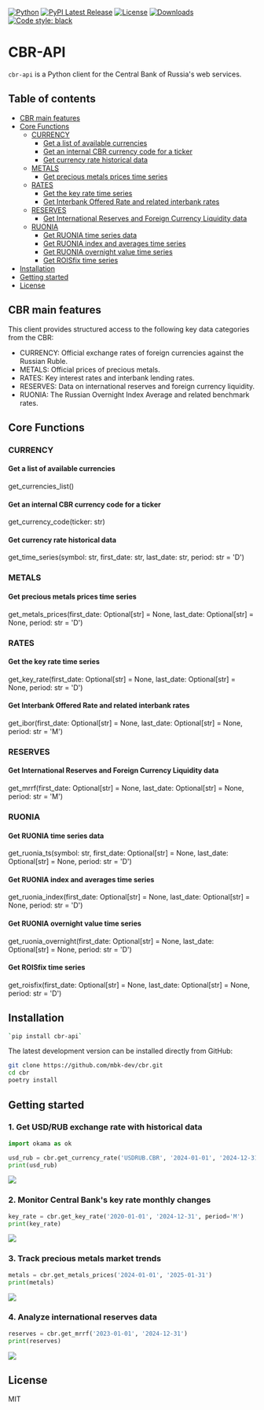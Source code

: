 
[![Python](https://img.shields.io/badge/python-v3-brightgreen.svg)](https://www.python.org/)
[![PyPI Latest Release](https://img.shields.io/pypi/v/okama.svg)](https://pypi.org/project/okama/)
[![License](https://img.shields.io/pypi/l/okama.svg)](https://opensource.org/licenses/MIT)
[![Downloads](https://static.pepy.tech/badge/cbr-api-client)](https://pepy.tech/project/cbr-api)
[![Code style: black](https://img.shields.io/badge/code%20style-black-000000.svg)](https://github.com/psf/black)

# CBR-API

`cbr-api` is a Python client for the Central Bank of Russia's web services.

## Table of contents

- [CBR main features](##cbr-main-features)
- [Core Functions](##core-functions)
  - [CURRENCY](###currency)
    - [Get a list of available currencies](####get-a-list-of-available-currencies)
    - [Get an internal CBR currency code for a ticker](####get-an-internal-cbr-currency-code-for-a-ticker)
    - [Get currency rate historical data](####get-currency-rate-historical-data)
  - [METALS](###metals)
    - [Get precious metals prices time series](####get-precious-metals-prices-time-series)
  - [RATES](###rates)
    - [Get the key rate time series](####get-the-key-rate-time-series)
    - [Get Interbank Offered Rate and related interbank rates](####get-interbank-offered-rate-and-related-interbank-rates)
  - [RESERVES](###reserves)
    - [Get International Reserves and Foreign Currency Liquidity data](####get-international-reserves-and-foreign-currency-liquidity-data)
  - [RUONIA](###ruonia)
    - [Get RUONIA time series data](####get-ruonia-time-series-data)
    - [Get RUONIA index and averages time series](####get-ruonia-index-and-averages-time-series)
    - [Get RUONIA overnight value time series](####get-ruonia-overnight-value-time-series)
    - [Get ROISfix time series](####get-roisfix-time-series)
- [Installation](##installation)
- [Getting started](##getting-started)
- [License](##license)

## CBR main features
This client provides structured access to the following key data categories from the CBR:  
- CURRENCY: Official exchange rates of foreign currencies against the Russian Ruble.
- METALS: Official prices of precious metals.
- RATES: Key interest rates and interbank lending rates. 
- RESERVES: Data on international reserves and foreign currency liquidity.
- RUONIA: The Russian Overnight Index Average and related benchmark rates.

## Core Functions

### CURRENCY

#### Get a list of available currencies
get_currencies_list()

#### Get an internal CBR currency code for a ticker
get_currency_code(ticker: str)

#### Get currency rate historical data
get_time_series(symbol: str, first_date: str, last_date: str, period: str = 'D')  

### METALS

#### Get precious metals prices time series
get_metals_prices(first_date: Optional[str] = None, last_date: Optional[str] = None, period: str = 'D')  

### RATES

#### Get the key rate time series
get_key_rate(first_date: Optional[str] = None, last_date: Optional[str] = None, period: str = 'D')  

#### Get Interbank Offered Rate and related interbank rates
get_ibor(first_date: Optional[str] = None, last_date: Optional[str] = None, period: str = 'M')  

### RESERVES

#### Get International Reserves and Foreign Currency Liquidity data
get_mrrf(first_date: Optional[str] = None, last_date: Optional[str] = None, period: str = 'M')  

### RUONIA

#### Get RUONIA time series data
get_ruonia_ts(symbol: str, first_date: Optional[str] = None, last_date: Optional[str] = None, period: str = 'D')  

#### Get RUONIA index and averages time series
get_ruonia_index(first_date: Optional[str] = None, last_date: Optional[str] = None, period: str = 'D')  

#### Get RUONIA overnight value time series
get_ruonia_overnight(first_date: Optional[str] = None, last_date: Optional[str] = None, period: str = 'D')  

#### Get ROISfix time series
get_roisfix(first_date: Optional[str] = None, last_date: Optional[str] = None, period: str = 'D')  

## Installation

```bash
`pip install cbr-api`
```

The latest development version can be installed directly from GitHub:

```bash
git clone https://github.com/mbk-dev/cbr.git
cd cbr
poetry install
```

## Getting started

### 1. Get USD/RUB exchange rate with historical data

```python
import okama as ok

usd_rub = cbr.get_currency_rate('USDRUB.CBR', '2024-01-01', '2024-12-31')
print(usd_rub)
```
![](../images/images/readme1.jpg?raw=true) 


### 2. Monitor Central Bank's key rate monthly changes

```python
key_rate = cbr.get_key_rate('2020-01-01', '2024-12-31', period='M')
print(key_rate)
```
![](../images/images/readme2.jpg?raw=true) 


### 3. Track precious metals market trends
```python
metals = cbr.get_metals_prices('2024-01-01', '2025-01-31')
print(metals)
```
![](../images/images/readme3.jpg?raw=true) 

### 4. Analyze international reserves data
```python
reserves = cbr.get_mrrf('2023-01-01', '2024-12-31')
print(reserves)
```
![](../images/images/readme4.jpg?raw=true) 

## License

MIT
